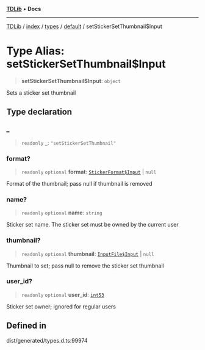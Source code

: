 [**TDLib**](../../../../../../README.md) • **Docs**

***

[TDLib](../../../../../../modules.md) / [index](../../../../../README.md) / [types](../../../README.md) / [default](../README.md) / setStickerSetThumbnail$Input

# Type Alias: setStickerSetThumbnail$Input

> **setStickerSetThumbnail$Input**: `object`

Sets a sticker set thumbnail

## Type declaration

### \_

> `readonly` **\_**: `"setStickerSetThumbnail"`

### format?

> `readonly` `optional` **format**: [`StickerFormat$Input`](StickerFormat$Input.md) \| `null`

Format of the thumbnail; pass null if thumbnail is removed

### name?

> `readonly` `optional` **name**: `string`

Sticker set name. The sticker set must be owned by the current user

### thumbnail?

> `readonly` `optional` **thumbnail**: [`InputFile$Input`](InputFile$Input.md) \| `null`

Thumbnail to set; pass null to remove the sticker set thumbnail

### user\_id?

> `readonly` `optional` **user\_id**: [`int53`](int53-1.md)

Sticker set owner; ignored for regular users

## Defined in

dist/generated/types.d.ts:99974
